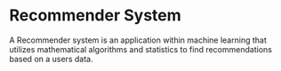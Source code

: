 # Recommender System
A Recommender system is an application within machine learning that utilizes mathematical algorithms and statistics to find recommendations based on a users data.
